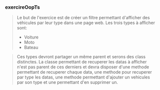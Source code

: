### **exercireOopTs**

> Le but de l'exercice est de créer un filtre permettant d'afficher des véhicules par leur
> type dans une page web. Les trois types à afficher sont:
> * Voiture
> * Moto
> * Bateau 

> Ces types devront partager un même parent et serons des class distinctes. La classe permettant de recuperer les datas à afficher n'est pas parent de ces derniers
> et devra disposer d'une methode permettant de recuperer chaque data, une methode pour recuperer par type les datas, une methode permettant d'ajouter un 
> vehicules par son type et une permettant d'en supprimer un.
